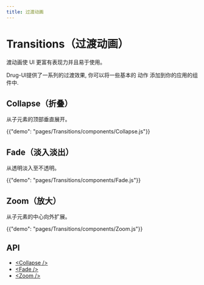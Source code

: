 ```yaml
---
title: 过渡动画
---
```


# Transitions（过渡动画）

<p class="description">渡动画使 UI 更富有表现力并且易于使用。</p>

Drug-UI提供了一系列的过渡效果, 你可以将一些基本的 动作 添加到你的应用的组件中.

## Collapse（折叠）

从子元素的顶部垂直展开。

{{"demo": "pages/Transitions/components/Collapse.js"}}

## Fade（淡入淡出）

从透明淡入至不透明。

{{"demo": "pages/Transitions/components/Fade.js"}}

## Zoom（放大）

从子元素的中心向外扩展。

{{"demo": "pages/Transitions/components/Zoom.js"}}

## API

- [&lt;Collapse /&gt;](/drug-ui/api/collapse)
- [&lt;Fade /&gt;](/drug-ui/api/fade)
- [&lt;Zoom /&gt;](/drug-ui/api/zoom)
